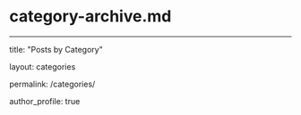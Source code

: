 # category-archive.md

---

title: "Posts by Category"

layout: categories

permalink: /categories/

author_profile: true